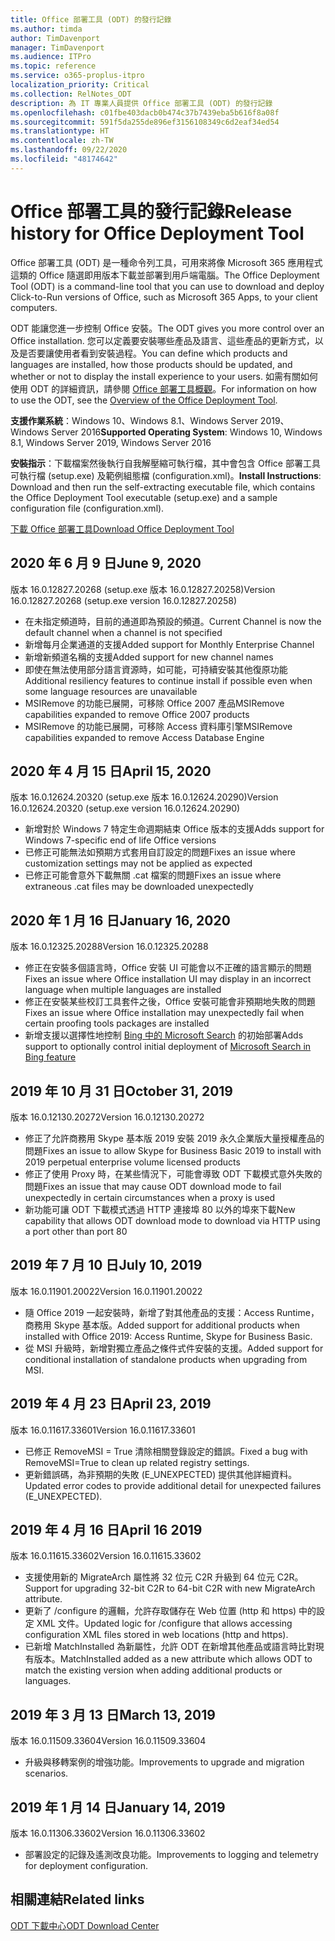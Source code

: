 ```yaml
---
title: Office 部署工具 (ODT) 的發行記錄
ms.author: timda
author: TimDavenport
manager: TimDavenport
ms.audience: ITPro
ms.topic: reference
ms.service: o365-proplus-itpro
localization_priority: Critical
ms.collection: RelNotes_ODT
description: 為 IT 專業人員提供 Office 部署工具 (ODT) 的發行記錄
ms.openlocfilehash: c01fbe403dacb0b474c37b7439eba5b616f8a08f
ms.sourcegitcommit: 591f5da255de896ef3156108349c6d2eaf34ed54
ms.translationtype: HT
ms.contentlocale: zh-TW
ms.lasthandoff: 09/22/2020
ms.locfileid: "48174642"
---
```

# <a name="release-history-for-office-deployment-tool"></a><span data-ttu-id="d3a2f-103">Office 部署工具的發行記錄</span><span class="sxs-lookup"><span data-stu-id="d3a2f-103">Release history for Office Deployment Tool</span></span>

<span data-ttu-id="d3a2f-104">Office 部署工具 (ODT) 是一種命令列工具，可用來將像 Microsoft 365 應用程式這類的 Office 隨選即用版本下載並部署到用戶端電腦。</span><span class="sxs-lookup"><span data-stu-id="d3a2f-104">The Office Deployment Tool (ODT) is a command-line tool that you can use to download and deploy Click-to-Run versions of Office, such as Microsoft 365 Apps, to your client computers.</span></span> 


<span data-ttu-id="d3a2f-105">ODT 能讓您進一步控制 Office 安裝。</span><span class="sxs-lookup"><span data-stu-id="d3a2f-105">The ODT gives you more control over an Office installation.</span></span> <span data-ttu-id="d3a2f-106">您可以定義要安裝哪些產品及語言、這些產品的更新方式，以及是否要讓使用者看到安裝過程。</span><span class="sxs-lookup"><span data-stu-id="d3a2f-106">You can define which products and languages are installed, how those products should be updated, and whether or not to display the install experience to your users.</span></span> <span data-ttu-id="d3a2f-107">如需有關如何使用 ODT 的詳細資訊，請參閱 [Office 部署工具概觀](https://docs.microsoft.com/deployoffice/overview-of-the-office-2016-deployment-tool)。</span><span class="sxs-lookup"><span data-stu-id="d3a2f-107">For information on how to use the ODT, see the [Overview of the Office Deployment Tool](https://docs.microsoft.com/deployoffice/overview-of-the-office-2016-deployment-tool).</span></span>

 <span data-ttu-id="d3a2f-108">**支援作業系統**：Windows 10、Windows 8.1、Windows Server 2019、Windows Server 2016</span><span class="sxs-lookup"><span data-stu-id="d3a2f-108">**Supported Operating System**: Windows 10, Windows 8.1, Windows Server 2019, Windows Server 2016</span></span> 
 
 <span data-ttu-id="d3a2f-109">**安裝指示**：下載檔案然後執行自我解壓縮可執行檔，其中會包含 Office 部署工具可執行檔 (setup.exe) 及範例組態檔 (configuration.xml)。</span><span class="sxs-lookup"><span data-stu-id="d3a2f-109">**Install Instructions**: Download and then run the self-extracting executable file, which contains the Office Deployment Tool executable (setup.exe) and a sample configuration file (configuration.xml).</span></span> 

[<span data-ttu-id="d3a2f-110">下載 Office 部署工具</span><span class="sxs-lookup"><span data-stu-id="d3a2f-110">Download Office Deployment Tool</span></span>](https://www.microsoft.com/en-us/download/confirmation.aspx?id=49117)


## <a name="june-9-2020"></a><span data-ttu-id="d3a2f-111">2020 年 6 月 9 日</span><span class="sxs-lookup"><span data-stu-id="d3a2f-111">June 9, 2020</span></span>

<span data-ttu-id="d3a2f-112">版本 16.0.12827.20268 (setup.exe 版本 16.0.12827.20258)</span><span class="sxs-lookup"><span data-stu-id="d3a2f-112">Version 16.0.12827.20268 (setup.exe version 16.0.12827.20258)</span></span>
- <span data-ttu-id="d3a2f-113">在未指定頻道時，目前的通道即為預設的頻道。</span><span class="sxs-lookup"><span data-stu-id="d3a2f-113">Current Channel is now the default channel when a channel is not specified</span></span>
- <span data-ttu-id="d3a2f-114">新增每月企業通道的支援</span><span class="sxs-lookup"><span data-stu-id="d3a2f-114">Added support for Monthly Enterprise Channel</span></span>
- <span data-ttu-id="d3a2f-115">新增新頻道名稱的支援</span><span class="sxs-lookup"><span data-stu-id="d3a2f-115">Added support for new channel names</span></span>
- <span data-ttu-id="d3a2f-116">即使在無法使用部分語言資源時，如可能，可持續安裝其他復原功能</span><span class="sxs-lookup"><span data-stu-id="d3a2f-116">Additional resiliency features to continue install if possible even when some language resources are unavailable</span></span>
- <span data-ttu-id="d3a2f-117">MSIRemove 的功能已展開，可移除 Office 2007 產品</span><span class="sxs-lookup"><span data-stu-id="d3a2f-117">MSIRemove capabilities expanded to remove Office 2007 products</span></span>
- <span data-ttu-id="d3a2f-118">MSIRemove 的功能已展開，可移除 Access 資料庫引擎</span><span class="sxs-lookup"><span data-stu-id="d3a2f-118">MSIRemove capabilities expanded to remove Access Database Engine</span></span> 

## <a name="april-15-2020"></a><span data-ttu-id="d3a2f-119">2020 年 4 月 15 日</span><span class="sxs-lookup"><span data-stu-id="d3a2f-119">April 15, 2020</span></span>

<span data-ttu-id="d3a2f-120">版本 16.0.12624.20320 (setup.exe 版本 16.0.12624.20290)</span><span class="sxs-lookup"><span data-stu-id="d3a2f-120">Version 16.0.12624.20320 (setup.exe version 16.0.12624.20290)</span></span>
- <span data-ttu-id="d3a2f-121">新增對於 Windows 7 特定生命週期結束 Office 版本的支援</span><span class="sxs-lookup"><span data-stu-id="d3a2f-121">Adds support for Windows 7-specific end of life Office versions</span></span>
- <span data-ttu-id="d3a2f-122">已修正可能無法如預期方式套用自訂設定的問題</span><span class="sxs-lookup"><span data-stu-id="d3a2f-122">Fixes an issue where customization settings may not be applied as expected</span></span>
- <span data-ttu-id="d3a2f-123">已修正可能會意外下載無關 .cat 檔案的問題</span><span class="sxs-lookup"><span data-stu-id="d3a2f-123">Fixes an issue where extraneous .cat files may be downloaded unexpectedly</span></span>

## <a name="january-16-2020"></a><span data-ttu-id="d3a2f-124">2020 年 1 月 16 日</span><span class="sxs-lookup"><span data-stu-id="d3a2f-124">January 16, 2020</span></span>

<span data-ttu-id="d3a2f-125">版本 16.0.12325.20288</span><span class="sxs-lookup"><span data-stu-id="d3a2f-125">Version 16.0.12325.20288</span></span>
- <span data-ttu-id="d3a2f-126">修正在安裝多個語言時，Office 安裝 UI 可能會以不正確的語言顯示的問題</span><span class="sxs-lookup"><span data-stu-id="d3a2f-126">Fixes an issue where Office installation UI may display in an incorrect language when multiple languages are installed</span></span>
- <span data-ttu-id="d3a2f-127">修正在安裝某些校訂工具套件之後，Office 安裝可能會非預期地失敗的問題</span><span class="sxs-lookup"><span data-stu-id="d3a2f-127">Fixes an issue where Office installation may unexpectedly fail when certain proofing tools packages are installed</span></span>
- <span data-ttu-id="d3a2f-128">新增支援以選擇性地控制 [Bing 中的 Microsoft Search](https://go.microsoft.com/fwlink/p/?linkid=2109345) 的初始部署</span><span class="sxs-lookup"><span data-stu-id="d3a2f-128">Adds support to optionally control initial deployment of [Microsoft Search in Bing feature](https://go.microsoft.com/fwlink/p/?linkid=2109345)</span></span>


## <a name="october-31-2019"></a><span data-ttu-id="d3a2f-129">2019 年 10 月 31 日</span><span class="sxs-lookup"><span data-stu-id="d3a2f-129">October 31, 2019</span></span>

<span data-ttu-id="d3a2f-130">版本 16.0.12130.20272</span><span class="sxs-lookup"><span data-stu-id="d3a2f-130">Version 16.0.12130.20272</span></span>
- <span data-ttu-id="d3a2f-131">修正了允許商務用 Skype 基本版 2019 安裝 2019 永久企業版大量授權產品的問題</span><span class="sxs-lookup"><span data-stu-id="d3a2f-131">Fixes an issue to allow Skype for Business Basic 2019 to install with 2019 perpetual enterprise volume licensed products</span></span>
- <span data-ttu-id="d3a2f-132">修正了使用 Proxy 時，在某些情況下，可能會導致 ODT 下載模式意外失敗的問題</span><span class="sxs-lookup"><span data-stu-id="d3a2f-132">Fixes an issue that may cause ODT download mode to fail unexpectedly in certain circumstances when a proxy is used</span></span>
- <span data-ttu-id="d3a2f-133">新功能可讓 ODT 下載模式透過 HTTP 連接埠 80 以外的埠來下載</span><span class="sxs-lookup"><span data-stu-id="d3a2f-133">New capability that allows ODT download mode to download via HTTP using a port other than port 80</span></span>


## <a name="july-10-2019"></a><span data-ttu-id="d3a2f-134">2019 年 7 月 10 日</span><span class="sxs-lookup"><span data-stu-id="d3a2f-134">July 10, 2019</span></span>

<span data-ttu-id="d3a2f-135">版本 16.0.11901.20022</span><span class="sxs-lookup"><span data-stu-id="d3a2f-135">Version 16.0.11901.20022</span></span>
- <span data-ttu-id="d3a2f-136">隨 Office 2019 一起安裝時，新增了對其他產品的支援：Access Runtime，商務用 Skype 基本版。</span><span class="sxs-lookup"><span data-stu-id="d3a2f-136">Added support for additional products when installed with Office 2019: Access Runtime, Skype for Business Basic.</span></span>
- <span data-ttu-id="d3a2f-137">從 MSI 升級時，新增對獨立產品之條件式件安裝的支援。</span><span class="sxs-lookup"><span data-stu-id="d3a2f-137">Added support for conditional installation of standalone products when upgrading from MSI.</span></span>

## <a name="april-23-2019"></a><span data-ttu-id="d3a2f-138">2019 年 4 月 23 日</span><span class="sxs-lookup"><span data-stu-id="d3a2f-138">April 23, 2019</span></span>

<span data-ttu-id="d3a2f-139">版本 16.0.11617.33601</span><span class="sxs-lookup"><span data-stu-id="d3a2f-139">Version 16.0.11617.33601</span></span>
- <span data-ttu-id="d3a2f-140">已修正 RemoveMSI = True 清除相關登錄設定的錯誤。</span><span class="sxs-lookup"><span data-stu-id="d3a2f-140">Fixed a bug with RemoveMSI=True to clean up related registry settings.</span></span>
- <span data-ttu-id="d3a2f-141">更新錯誤碼，為非預期的失敗 (E_UNEXPECTED) 提供其他詳細資料。</span><span class="sxs-lookup"><span data-stu-id="d3a2f-141">Updated error codes to provide additional detail for unexpected failures (E_UNEXPECTED).</span></span>

## <a name="april-16-2019"></a><span data-ttu-id="d3a2f-142">2019 年 4 月 16 日</span><span class="sxs-lookup"><span data-stu-id="d3a2f-142">April 16 2019</span></span>

<span data-ttu-id="d3a2f-143">版本 16.0.11615.33602</span><span class="sxs-lookup"><span data-stu-id="d3a2f-143">Version 16.0.11615.33602</span></span>
- <span data-ttu-id="d3a2f-144">支援使用新的 MigrateArch 屬性將 32 位元 C2R 升級到 64 位元 C2R。</span><span class="sxs-lookup"><span data-stu-id="d3a2f-144">Support for upgrading 32-bit C2R to 64-bit C2R with new MigrateArch attribute.</span></span>
- <span data-ttu-id="d3a2f-145">更新了 /configure 的邏輯，允許存取儲存在 Web 位置 (http 和 https) 中的設定 XML 文件。</span><span class="sxs-lookup"><span data-stu-id="d3a2f-145">Updated logic for /configure that allows accessing configuration XML files stored in web locations (http and https).</span></span>
- <span data-ttu-id="d3a2f-146">已新增 MatchInstalled 為新屬性，允許 ODT 在新增其他產品或語言時比對現有版本。</span><span class="sxs-lookup"><span data-stu-id="d3a2f-146">MatchInstalled added as a new attribute which allows ODT to match the existing version when adding additional products or languages.</span></span>

## <a name="march-13-2019"></a><span data-ttu-id="d3a2f-147">2019 年 3 月 13 日</span><span class="sxs-lookup"><span data-stu-id="d3a2f-147">March 13, 2019</span></span>

<span data-ttu-id="d3a2f-148">版本 16.0.11509.33604</span><span class="sxs-lookup"><span data-stu-id="d3a2f-148">Version 16.0.11509.33604</span></span>
- <span data-ttu-id="d3a2f-149">升級與移轉案例的增強功能。</span><span class="sxs-lookup"><span data-stu-id="d3a2f-149">Improvements to upgrade and migration scenarios.</span></span>

## <a name="january-14-2019"></a><span data-ttu-id="d3a2f-150">2019 年 1 月 14 日</span><span class="sxs-lookup"><span data-stu-id="d3a2f-150">January 14, 2019</span></span>

<span data-ttu-id="d3a2f-151">版本 16.0.11306.33602</span><span class="sxs-lookup"><span data-stu-id="d3a2f-151">Version 16.0.11306.33602</span></span>
- <span data-ttu-id="d3a2f-152">部署設定的記錄及遙測改良功能。</span><span class="sxs-lookup"><span data-stu-id="d3a2f-152">Improvements to logging and telemetry for deployment configuration.</span></span>


## <a name="related-links"></a><span data-ttu-id="d3a2f-153">相關連結</span><span class="sxs-lookup"><span data-stu-id="d3a2f-153">Related links</span></span>

[<span data-ttu-id="d3a2f-154">ODT 下載中心</span><span class="sxs-lookup"><span data-stu-id="d3a2f-154">ODT Download Center</span></span>](https://www.microsoft.com/en-us/download/details.aspx?id=49117)